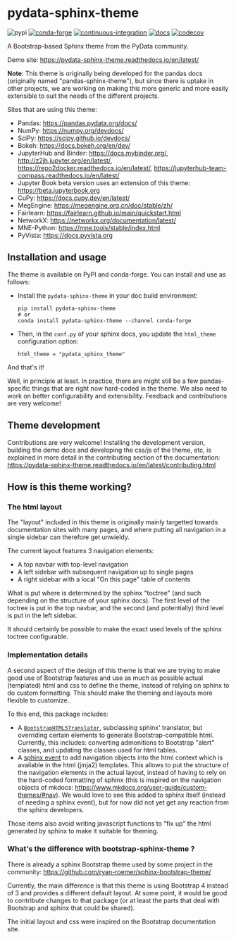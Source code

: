 # pydata-sphinx-theme

![pypi](https://img.shields.io/pypi/v/pydata-sphinx-theme) [![conda-forge](https://img.shields.io/conda/vn/conda-forge/pydata-sphinx-theme.svg)](https://anaconda.org/conda-forge/pydata-sphinx-theme) [![continuous-integration](https://github.com/pydata/pydata-sphinx-theme/actions/workflows/tests.yml/badge.svg)](https://github.com/pydata/pydata-sphinx-theme/actions/workflows/tests.yml) [![docs](https://readthedocs.org/projects/pydata-sphinx-theme/badge/)](https://readthedocs.org/projects/pydata-sphinx-theme/builds/) [![codecov](https://codecov.io/gh/pydata/pydata-sphinx-theme/branch/master/graph/badge.svg?token=NwOObjYacn)](https://codecov.io/gh/pydata/pydata-sphinx-theme)

A Bootstrap-based Sphinx theme from the PyData community.

Demo site: https://pydata-sphinx-theme.readthedocs.io/en/latest/

**Note**: This theme is originally being developed for the pandas docs (originally named "pandas-sphinx-theme"),
but since there is uptake in other projects, we are working on making this more
generic and more easily extensible to suit the needs of the different projects.

Sites that are using this theme:

- Pandas: https://pandas.pydata.org/docs/
- NumPy: https://numpy.org/devdocs/
- SciPy: https://scipy.github.io/devdocs/
- Bokeh: https://docs.bokeh.org/en/dev/
- JupyterHub and Binder: https://docs.mybinder.org/, http://z2jh.jupyter.org/en/latest/, https://repo2docker.readthedocs.io/en/latest/, https://jupyterhub-team-compass.readthedocs.io/en/latest/
- Jupyter Book beta version uses an extension of this theme: https://beta.jupyterbook.org
- CuPy: https://docs.cupy.dev/en/latest/
- MegEngine: https://megengine.org.cn/doc/stable/zh/
- Fairlearn: https://fairlearn.github.io/main/quickstart.html
- NetworkX: https://networkx.org/documentation/latest/
- MNE-Python: https://mne.tools/stable/index.html
- PyVista: https://docs.pyvista.org


## Installation and usage

The theme is available on PyPI and conda-forge. You can install
and use as follows:

- Install the `pydata-sphinx-theme` in your doc build environment:

  ```
  pip install pydata-sphinx-theme
  # or
  conda install pydata-sphinx-theme --channel conda-forge
  ```

- Then, in the `conf.py` of your sphinx docs, you update the `html_theme`
  configuration option:

  ```
  html_theme = "pydata_sphinx_theme"
  ```

And that's it!

Well, in principle at least. In practice, there are might still be a few
pandas-specific things that are right now hard-coded in the theme. We also need
to work on better configurability and extensibility. Feedback and contributions
are very welcome!

## Theme development

Contributions are very welcome! Installing the development version, building
the demo docs and developing the css/js of the theme, etc, is explained in
more detail in the contributing section of the documentation:
https://pydata-sphinx-theme.readthedocs.io/en/latest/contributing.html


## How is this theme working?

### The html layout

The "layout" included in this theme is originally mainly targetted towards
documentation sites with many pages, and where putting all navigation in a
single sidebar can therefore get unwieldy.

The current layout features 3 navigation elements:

- A top navbar with top-level navigation
- A left sidebar with subsequent navigation up to single pages
- A right sidebar with a local "On this page" table of contents

What is put where is determined by the sphinx "toctree" (and such depending on
the structure of your sphinx docs). The first level of the toctree is put in the
top navbar, and the second (and potentially) third level is put in the left
sidebar.

It should certainly be possible to make the exact used levels of the sphinx
toctree configurable.

### Implementation details

A second aspect of the design of this theme is that we are trying to make good
use of Bootstrap features and use as much as possible actual (templated) html
and css to define the theme, instead of relying on sphinx to do custom
formatting. This should make the theming and layouts more flexible to customize.

To this end, this package includes:

- A [`BootstrapHTML5Translator`](./pydata_sphinx_theme/bootstrap_html_translator.py),
  subclassing sphinx' translator, but overriding certain elements to generate
  Bootstrap-compatible html. Currently, this includes: converting admonitions to
  Bootstrap "alert" classes, and updating the classes used for html tables.
- A [sphinx event](./pydata_sphinx_theme/__init__.py) to add navigation
  objects into the html context which is available in the html (jinja2)
  templates. This allows to put the structure of the navigation elements in the
  actual layout, instead of having to rely on the hard-coded formatting of
  sphinx (this is inspired on the navigation objects of mkdocs:
  https://www.mkdocs.org/user-guide/custom-themes/#nav). We would love to see
  this added to sphinx itself (instead of needing a sphinx event), but for now
  did not yet get any reaction from the sphinx developers.

Those items also avoid writing javascript functions to "fix up" the html
generated by sphinx to make it suitable for theming.

### What's the difference with bootstrap-sphinx-theme ?

There is already a sphinx Bootstrap theme used by some project in the community:
https://github.com/ryan-roemer/sphinx-bootstrap-theme/

Currently, the main difference is that this theme is using Bootstrap 4 instead
of 3 and provides a different default layout. At some point, it would be good to
contribute changes to that package (or at least the parts that deal with
Bootstrap and sphinx that could be shared).

The initial layout and css were inspired on the Bootstrap documentation site.
